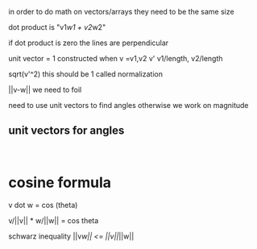 in order to do math on vectors/arrays they need to be the same size

dot product is "v1*w1 + v2*w2" 

if dot product is zero the lines are perpendicular

unit vector = 1 constructed when v =v1,v2
v' v1/length, v2/length

sqrt(v'^2) this should be 1 called normalization

||v-w|| we need to foil

need to use unit vectors to find angles otherwise we work on magnitude

<h2> unit vectors for angles </h2>
<br>
<h1>cosine formula</h1>

v dot w = cos (theta)


v/||v|| * w/||w|| = cos theta


schwarz inequality
||v*w|| <= ||v||*||w||


